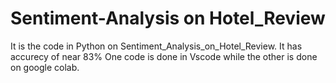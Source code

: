 # Sentiment-Analysis on Hotel_Review
It is the code in Python on Sentiment_Analysis_on_Hotel_Review.
It has accurecy of near 83%
One code is done in Vscode while the other is done on google colab.
